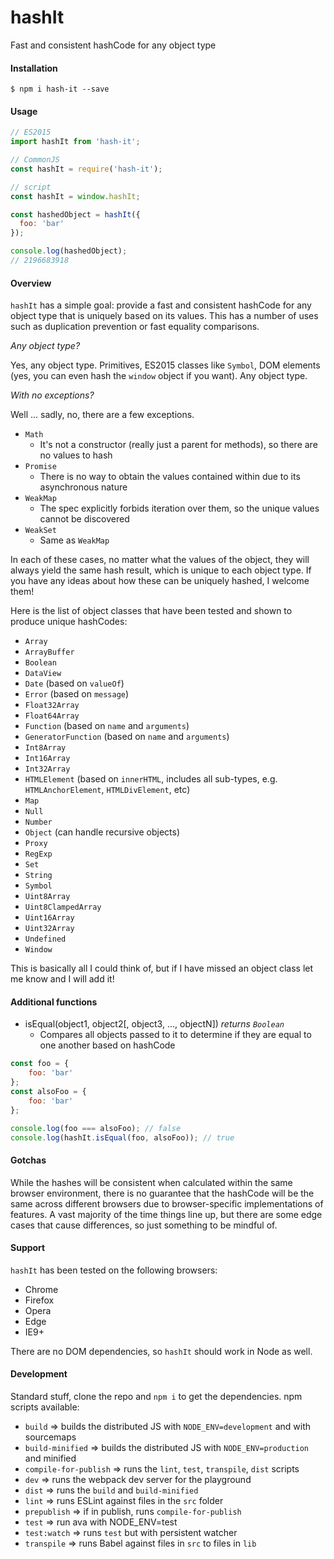 # hashIt

Fast and consistent hashCode for any object type

#### Installation

```
$ npm i hash-it --save
```

#### Usage

```javascript
// ES2015
import hashIt from 'hash-it';

// CommonJS
const hashIt = require('hash-it');

// script
const hashIt = window.hashIt;

const hashedObject = hashIt({
  foo: 'bar'
});

console.log(hashedObject);
// 2196683918
```

#### Overview

`hashIt` has a simple goal: provide a fast and consistent hashCode for any object type that is uniquely based on its values. This has a number of uses such as duplication prevention or fast equality comparisons.

*Any object type?*

Yes, any object type. Primitives, ES2015 classes like `Symbol`, DOM elements (yes, you can even hash the `window` object if you want). Any object type.

*With no exceptions?*

Well ... sadly, no, there are a few exceptions.
* `Math`
  * It's not a constructor (really just a parent for methods), so there are no values to hash
* `Promise`
  * There is no way to obtain the values contained within due to its asynchronous nature
* `WeakMap`
  * The spec explicitly forbids iteration over them, so the unique values cannot be discovered
* `WeakSet`
  * Same as `WeakMap`
  
In each of these cases, no matter what the values of the object, they will always yield the same hash result, which is unique to each object type. If you have any ideas about how these can be uniquely hashed, I welcome them!

Here is the list of object classes that have been tested and shown to produce unique hashCodes:
* `Array`
* `ArrayBuffer`
* `Boolean`
* `DataView`
* `Date` (based on `valueOf`)
* `Error` (based on `message`)
* `Float32Array`
* `Float64Array`
* `Function` (based on `name` and `arguments`)
* `GeneratorFunction` (based on `name` and `arguments`)
* `Int8Array`
* `Int16Array`
* `Int32Array`
* `HTMLElement` (based on `innerHTML`, includes all sub-types, e.g. `HTMLAnchorElement`, `HTMLDivElement`, etc)
* `Map`
* `Null`
* `Number`
* `Object` (can handle recursive objects)
* `Proxy`
* `RegExp`
* `Set`
* `String`
* `Symbol`
* `Uint8Array`
* `Uint8ClampedArray`
* `Uint16Array`
* `Uint32Array`
* `Undefined`
* `Window`

This is basically all I could think of, but if I have missed an object class let me know and I will add it!

#### Additional functions

* isEqual(object1, object2[, object3, ..., objectN]) *returns `Boolean`*
  * Compares all objects passed to it to determine if they are equal to one another based on hashCode
  
```javascript
const foo = {
    foo: 'bar'
};
const alsoFoo = {
    foo: 'bar'
};

console.log(foo === alsoFoo); // false
console.log(hashIt.isEqual(foo, alsoFoo)); // true
```

#### Gotchas

While the hashes will be consistent when calculated within the same browser environment, there is no guarantee that the hashCode will be the same across different browsers due to browser-specific implementations of features. A vast majority of the time things line up, but there are some edge cases that cause differences, so just something to be mindful of.

#### Support

`hashIt` has been tested on the following browsers:
* Chrome
* Firefox
* Opera
* Edge
* IE9+

There are no DOM dependencies, so `hashIt` should work in Node as well.

#### Development

Standard stuff, clone the repo and `npm i` to get the dependencies. npm scripts available:
* `build` => builds the distributed JS with `NODE_ENV=development` and with sourcemaps
* `build-minified` => builds the distributed JS with `NODE_ENV=production` and minified
* `compile-for-publish` => runs the `lint`, `test`, `transpile`, `dist` scripts
* `dev` => runs the webpack dev server for the playground
* `dist` => runs the `build` and `build-minified`
* `lint` => runs ESLint against files in the `src` folder
* `prepublish` => if in publish, runs `compile-for-publish`
* `test` => run ava with NODE_ENV=test
* `test:watch` => runs `test` but with persistent watcher
* `transpile` => runs Babel against files in `src` to files in `lib`
